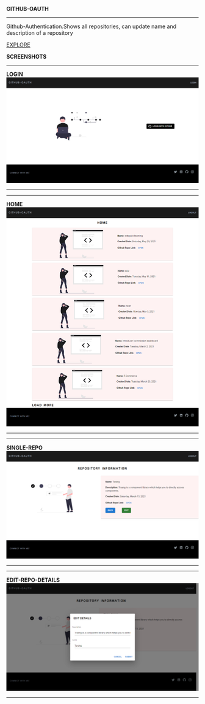 **GITHUB-OAUTH**

---
Github-Authentication.Shows all repositories, can update name and description of a repository

[EXPLORE](https://appointypayalkherajani.netlify.app/)

**SCREENSHOTS**


---

****LOGIN****
![Login-view](/frontend/public/assets/login.png)

---

---

****HOME****
![hOME-view](/frontend/public/assets/home.png)

---

---

****SINGLE-REPO****
![singleRepo-view](/frontend/public/assets/repodetail.png)

---

---

****EDIT-REPO-DETAILS****
![hOME-view](/frontend/public/assets/editdetails.png)

---